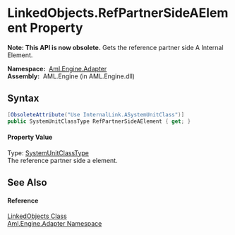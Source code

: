 LinkedObjects.RefPartnerSideAElement Property
=============================================


**Note: This API is now obsolete.**
Gets the reference partner side A Internal Element.

  **Namespace:**  [Aml.Engine.Adapter][1]  
  **Assembly:**  AML.Engine (in AML.Engine.dll)

Syntax
------

```csharp
[ObsoleteAttribute("Use InternalLink.ASystemUnitClass")]
public SystemUnitClassType RefPartnerSideAElement { get; }
```

#### Property Value
Type: [SystemUnitClassType][2]  
The reference partner side a element.

See Also
--------

#### Reference
[LinkedObjects Class][3]  
[Aml.Engine.Adapter Namespace][1]  

[1]: ../README.md
[2]: ../../Aml.Engine.CAEX/SystemUnitClassType/README.md
[3]: README.md
[4]: https://www.automationml.org
[5]: ../../icons/logoShade.png